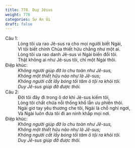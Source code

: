 ```yaml
---
title: 778. Duy Jêsus
weight: 778
categories: Sự An Ủi
draft: false
---
```

<dl><dt>Câu 1:</dt><dd data-verse="1">Lòng tôi ưa rao Jê-sus ra cho mọi người biết Ngài, <br/>Vì tôi biết chính Chúa thiết hữu chẳng như một ai. <br/>Lòng tôi ưa rao danh Jê-sus vì Ngài biến đổi tôi. <br/>Thật không ai như Jê-sus tôi, chỉ một Ngài thôi. </dd><dt>Điệp khúc:</dt><dd data-chorus="1"><em>Không người giúp đỡ lo chu toàn như Jê-sus, <br/>Không một thiết hữu nào như là Jê-sus; <br/>Không người cất lấy bóng tối tăm ô tội ra khỏi tôi. <br/>Duy Jê-sus giúp đỡ được thôi. </em></dd><dt>Câu 2:</dt><dd data-verse="2">Đời tôi đây đi trong ô dơ khi Jê-sus kiếm tôi, <br/>Lòng tôi chất chứa nỗi thống khổ lẫn ưu phiền thôi. <br/>Ngài giơ tay yêu thương che tôi, Ngài là chỗ nghỉ ngơi, <br/>Và Ngài luôn đưa tôi đi an ninh khắp mọi nơi. </dd><dt>Điệp khúc:</dt><dd data-chorus="1"><em>Không người giúp đỡ lo chu toàn như Jê-sus, <br/>Không một thiết hữu nào như là Jê-sus; <br/>Không người cất lấy bóng tối tăm ô tội ra khỏi tôi. <br/>Duy Jê-sus giúp đỡ được thôi. </em></dd></dl>